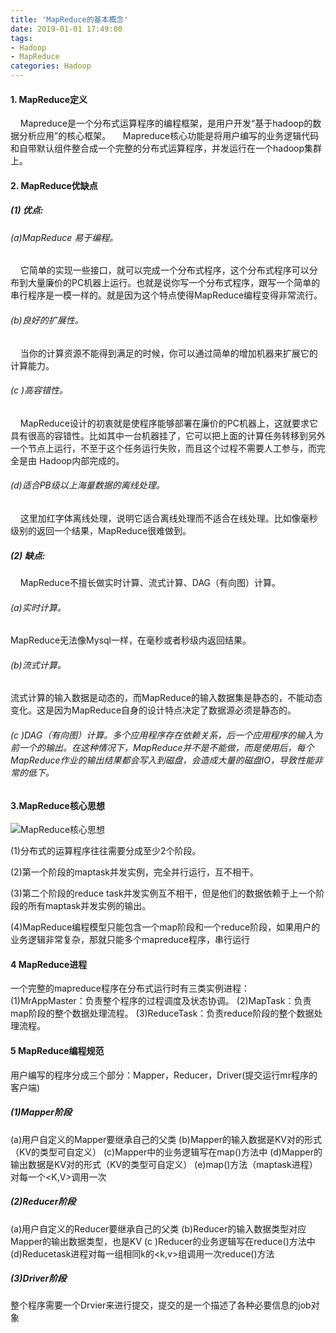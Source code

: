 ```yaml
---
title: 'MapReduce的基本概念'
date: 2019-01-01 17:49:00
tags: 
- Hadoop
- MapReduce
categories: Hadoop
---
```


#### 1. MapReduce定义
&nbsp;&nbsp;&nbsp;&nbsp;Mapreduce是一个分布式运算程序的编程框架，是用户开发“基于hadoop的数据分析应用”的核心框架。
&nbsp;&nbsp;&nbsp;&nbsp;Mapreduce核心功能是将用户编写的业务逻辑代码和自带默认组件整合成一个完整的分布式运算程序，并发运行在一个hadoop集群上。

#### 2. MapReduce优缺点
##### (1) 优点:
###### (a)MapReduce 易于编程。
&nbsp;&nbsp;&nbsp;&nbsp;它简单的实现一些接口，就可以完成一个分布式程序，这个分布式程序可以分布到大量廉价的PC机器上运行。也就是说你写一个分布式程序，跟写一个简单的串行程序是一模一样的。就是因为这个特点使得MapReduce编程变得非常流行。

###### (b)良好的扩展性。
&nbsp;&nbsp;&nbsp;&nbsp;当你的计算资源不能得到满足的时候，你可以通过简单的增加机器来扩展它的计算能力。

###### (c )高容错性。
&nbsp;&nbsp;&nbsp;&nbsp;MapReduce设计的初衷就是使程序能够部署在廉价的PC机器上，这就要求它具有很高的容错性。比如其中一台机器挂了，它可以把上面的计算任务转移到另外一个节点上运行，不至于这个任务运行失败，而且这个过程不需要人工参与，而完全是由 Hadoop内部完成的。
###### (d)适合PB级以上海量数据的离线处理。
&nbsp;&nbsp;&nbsp;&nbsp;这里加红字体离线处理，说明它适合离线处理而不适合在线处理。比如像毫秒级别的返回一个结果，MapReduce很难做到。

##### (2) 缺点:
&nbsp;&nbsp;&nbsp;&nbsp;MapReduce不擅长做实时计算、流式计算、DAG（有向图）计算。
###### (a)实时计算。
MapReduce无法像Mysql一样，在毫秒或者秒级内返回结果。

###### (b)流式计算。
流式计算的输入数据是动态的，而MapReduce的输入数据集是静态的，不能动态变化。这是因为MapReduce自身的设计特点决定了数据源必须是静态的。

###### (c )DAG（有向图）计算。多个应用程序存在依赖关系，后一个应用程序的输入为前一个的输出。在这种情况下，MapReduce并不是不能做，而是使用后，每个MapReduce作业的输出结果都会写入到磁盘，会造成大量的磁盘IO，导致性能非常的低下。

#### 3.MapReduce核心思想
![MapReduce核心思想](https://imgconvert.csdnimg.cn/aHR0cHM6Ly91cGxvYWQtaW1hZ2VzLmppYW5zaHUuaW8vdXBsb2FkX2ltYWdlcy80MzkxNDA3LTgzMDc3ZjIwYzUyNmM4MzEucG5n?x-oss-process=image/format,png)

(1)分布式的运算程序往往需要分成至少2个阶段。

(2)第一个阶段的maptask并发实例，完全并行运行，互不相干。

(3)第二个阶段的reduce task并发实例互不相干，但是他们的数据依赖于上一个阶段的所有maptask并发实例的输出。

(4)MapReduce编程模型只能包含一个map阶段和一个reduce阶段，如果用户的业务逻辑非常复杂，那就只能多个mapreduce程序，串行运行

#### 4 MapReduce进程
一个完整的mapreduce程序在分布式运行时有三类实例进程：
(1)MrAppMaster：负责整个程序的过程调度及状态协调。
(2)MapTask：负责map阶段的整个数据处理流程。
(3)ReduceTask：负责reduce阶段的整个数据处理流程。

#### 5 MapReduce编程规范
用户编写的程序分成三个部分：Mapper，Reducer，Driver(提交运行mr程序的客户端)
##### (1)Mapper阶段

(a)用户自定义的Mapper要继承自己的父类
(b)Mapper的输入数据是KV对的形式（KV的类型可自定义）
(c)Mapper中的业务逻辑写在map()方法中
(d)Mapper的输出数据是KV对的形式（KV的类型可自定义）
(e)map()方法（maptask进程）对每一个<K,V>调用一次

##### (2)Reducer阶段

(a)用户自定义的Reducer要继承自己的父类
(b)Reducer的输入数据类型对应Mapper的输出数据类型，也是KV
(c )Reducer的业务逻辑写在reduce()方法中
(d)Reducetask进程对每一组相同k的<k,v>组调用一次reduce()方法

##### (3)Driver阶段
整个程序需要一个Drvier来进行提交，提交的是一个描述了各种必要信息的job对象
